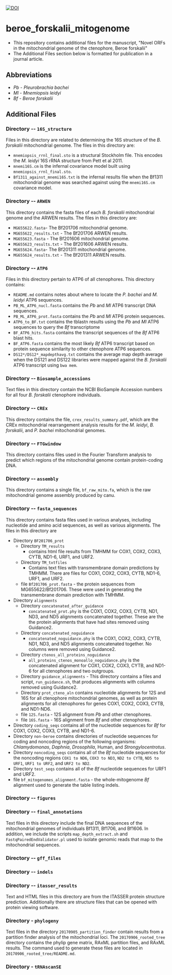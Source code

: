 [![DOI](https://zenodo.org/badge/112774670.svg)](https://zenodo.org/badge/latestdoi/112774670)

# beroe_forskalii_mitogenome

- This repository contains additional files for the manuscript, "Novel
  ORFs in the mitochondrial genome of the ctenophore, Beroe forskalii"
- The Additional Files section below is formatted for publication in a
  journal article.

## Abbreviations

- _Pb_ - _Pleurobrachia bachei_
- _Ml_ - _Mnemiopsis leidyi_
- _Bf_ - _Beroe forskalii_

## Additional Files

### Directory -- `16S_structure`

Files in this directory are related to determining the 16S structure
of the _B. forskalii_ mitochondrial genome. The files in this directory are:

- `mnemiopsis_rrnl_final.sto` is a structural Stockholm file. This encodes the _M. leidyi_ 16S rRNA structure from Pett et al 2011.
- `mnemi16S.cm` is the infernal covariance model built using `mnemiopsis_rrnl_final.sto`. 
- `Bf1311_against_mnemi16S.txt` is the infernal results file when the Bf1311 mitochondrial genome was searched against using the `mnemi16S.cm` covariance model.

### Directory -- `ARWEN`

This directory contains the fasta files of each _B. forskalii_ mitochondrial genome and the ARWEN results. The files in this directory are:

- `MG655622.fasta`- The Bf201706 mitochondrial genome.
- `MG655622_results.txt` - The Bf201706 ARWEN results.
- `MG655623.fasta` - The Bf201606 mitochondrial genome.
- `MG655623_results.txt` - The Bf201606 ARWEN results.
- `MG655624.fasta`- The Bf201311 mitochondrial genome.
- `MG655624_results.txt` - The Bf201311 ARWEN results.

### Directory -- `ATP6`

Files in this directory pertain to ATP6 of all ctenophores. This
directory contains:

- `README.md` contains notes about where to locate the _P. bachei_ and _M. leidyi_ ATP6 sequences.
- `PB_ML_ATP6_nucl.fasta` contains the _Pb_ and _Ml_ ATP6 transcript DNA sequences. 
- `PB_ML_ATP6_prot.fasta` contains the _Pb_ and _Ml_ ATP6 protein sequences.
- `ATP6_to_BF.txt` contains the tblastn results using the _Pb_ and _Ml_ ATP6 sequences to query the _Bf_ transcriptome
- `BF_ATP6_hits.fasta` contains the transcript sequences of the _Bf_ ATP6 blast hits.
- `BF_ATP6.fasta` contains the most likely _Bf_ ATP6 transcript based on protein sequence similarity to other ctenophore ATP6 sequences.
- `DS12*/DS12*_mapdepthavg.txt` contains the average map depth average when the DS121 and DS122 libraries were mapped against the _B. forskalii_ ATP6 transcript using `bwa mem`.

### Directory -- `Biosample_accessions`

Text files in this directory contain the NCBI BioSample Accession numbers
for all four _B. forskalii_ ctenophore individuals.

### Directory -- `CREx`

This directory contains the file, `crex_results_summary.pdf`, which
are the CREx mitochondrial rearrangement analysis results for the
_M. leidyi_, _B. forskalii_, and _P. bachei_ mitochondrial genomes.

### Directory -- `FTGwindow`

This directory contains files used in the Fourier Transform analysis to predict which regions of the mitochondrial genome contain protein-coding DNA.

### Directory -- `assembly`

This directory contains a single file, `bf_raw_mito.fa`, which is the raw mitochondrial genome assembly produced by canu.

### Directory -- `fasta_sequences`

This directory contains fasta files used in various analyses, including nucleotide and amino acid sequences, as well as various alignments. The files in this directory are

- Directory `BF201706_prot`
  - Directory `TM_results`
    - contains html file results from TMHMM for COX1, COX2, COX3, CYTB, ND1-6, URF1, and URF2.
  - Directory `TM_txtfiles`
    - Contains text files with transmembrane domain predictions by TMHMM. There are files for COX1, COX2, COX3, CYTB, ND1-6, URF1, and URF2.
  - file `Bf201706_prot.fasta` - the protein sequences from MG655622/Bf201706. These were used in generating the transmembrane domain prediction with TMHMM.
- Directory `alignments`
  - Directory `concatenated_after_guidance`
    - `concatenated_prot.phy` is the COX1, COX2, COX3, CYTB, ND1, ND3, and ND5 alignments concatenated together. These are the the protein alignments that have had sites removed using Guidance2.
  - Directory `concatenated_noguidance`
    - `concatenated_noguidance.phy` is the COX1, COX2, COX3, CYTB, ND1, ND3, and ND5 alignments concatenated together. No columns were removed using Guidance2.
  - Directory `ctenos_all_proteins_noguidance`
    - `all_proteins_ctenos_monoallo_noguidance.phy` is the concatenated alignment for COX1, COX2, COX3, CYTB, and ND1-6 for all ctenophores and two outgroups.
  - Directory `guidance_alignments` - This directory contains a files and script, `run_guidance.sh`, that produces alignments with columns removed using Guidance2.
  - Directory `prot_cteno_aln` contains nucleotide alignments for 12S and 16S for all ctenophore mitochondrial genomes, as well as protein alignments for all ctenophores for genes COX1, COX2, COX3, CYTB, and ND1-ND6.
  - file `12S.fasta` - 12S alignment from _Pb_ and other ctenophores.
  - file `16S.fasta` - 16S alignment from _Bf_ and other ctenophores.
- Directory `coding_seqs` contains all of the nucleotide sequences for _Bf_ for COX1, COX2, COX3, CYTB, and ND1-6.
- Directory `non-beroe` contains directories of nucleotide sequences for coding and noncoding regions of the following organisms: _Chlamydomonas_, _Daphnia_, _Drosophila_, Human, and _Strongylocentrotus_.
- Directory `noncoding_seqs` contains all of the _Bf_ nucleotide sequences for the noncoding regions `COX1 to ND6`, `COX3 to ND3`, `ND2 to CYTB`, `ND5 to URF1`, `URF1 to URF2`, and `URF2 to ND2`.
- Directory `test_seqs` contains all of the _Bf_ nucleotide sequences for URF1 and URF2.
- file `bf_mitogenomes_alignment.fasta` - the whole-mitogenome _Bf_ alignment used to generate the table listing indels.

### Directory -- `figures`

### Directory -- `final_annotations`

Text files in this directory include the final DNA sequences of the
mitochondrial genomes of individuals Bf1311, Bf1706, and Bf1606. In
addition, we include the scripts `map_depth_extract.sh` and
`FastqPairedEndValidator.pl` used to isolate genomic reads that map to
the mitochondrial sequences.

### Directory -- `gff_files`

### Directory -- `indels`

### Directory -- `itasser_results`

Text and HTML files in this directory are from the ITASSER protein
structure prediction. Additionally there are structure files that can
be opened with protein viewing software.

### Directory - `phylogeny`

Text files in the directory `20170905_partition_finder` contain
results from a partition finder analysis of the mitochondrial
loci. The `20170906_rooted_tree` directory contains the phylip gene
matrix, RAxML partition files, and RAxML results. The command used to
generate these files are located in `20170906_rooted_tree/README.md`.

### Directory - `tRNAscanSE`
